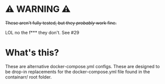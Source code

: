 # ⚠️ WARNING ⚠️

~~These aren't fully tested, but they *probably* work fine.~~

LOL no the f*** they don't. See #29



# What's this?
These are alternative docker-compose.yml configs. These are designed to be drop-in replacements for the docker-compose.yml file found in the containarr/ root folder.
